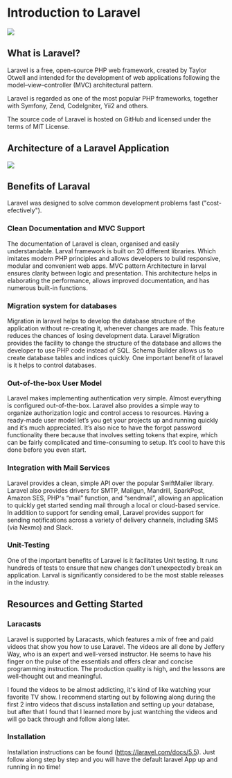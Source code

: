 # Introduction to Laravel

![](https://seeklogo.com/images/L/laravel-framework-logo-C10176EC8C-seeklogo.com.png)

## What is Laravel?

Laravel is a free, open-source PHP web framework, created by Taylor Otwell and intended for the development of web applications following the model–view–controller (MVC) architectural pattern. 

Laravel is regarded as one of the most popular PHP frameworks, together with Symfony, Zend, CodeIgniter, Yii2 and others.

The source code of Laravel is hosted on GitHub and licensed under the terms of MIT License.

## Architecture of a Laravel Application

![](https://i.stack.imgur.com/4qglC.png)

## Benefits of Laraval

Laravel was designed to solve common development problems fast ("cost-efectively").

### Clean Documentation and MVC Support

The documentation of Laravel is clean, organised and easily understandable. Larval framework is built on 20 different libraries. Which imitates modern PHP principles and allows developers to build responsive, modular and convenient web apps. MVC pattern Architecture in larval ensures clarity between logic and presentation. This architecture helps in elaborating the performance, allows improved documentation, and has numerous built-in functions.

### Migration system for databases

Migration in laravel helps to develop the database structure of the application without re-creating it, whenever changes are made. This feature reduces the chances of losing development data. Laravel Migration provides the facility to change the structure of the database and allows the developer to use PHP code instead of SQL. Schema Builder allows us to create database tables and indices quickly. One important benefit of laravel is it helps to control databases.

### Out-of-the-box User Model

Laravel makes implementing authentication very simple. Almost everything is configured out-of-the-box. Laravel also provides a simple way to organize authorization logic and control access to resources. Having a ready-made user model let’s you get your projects up and running quickly and it’s much appreciated. It’s also nice to have the forgot password functionality there because that involves setting tokens that expire, which can be fairly complicated and time-consuming to setup. It’s cool to have this done before you even start.

### Integration with Mail Services

Laravel provides a clean, simple API over the popular SwiftMailer library. Laravel also provides drivers for SMTP, Mailgun, Mandrill, SparkPost, Amazon SES, PHP's “mail” function, and “sendmail”, allowing an application to quickly get started sending mail through a local or cloud-based service. In addition to support for sending email, Laravel provides support for sending notifications across a variety of delivery channels, including SMS (via Nexmo) and Slack.

### Unit-Testing

One of the important benefits of Laravel is it facilitates Unit testing. It runs hundreds of tests to ensure that new changes don’t unexpectedly break an application. Larval is significantly considered to be the most stable releases in the industry.

## Resources and Getting Started

### Laracasts

Laravel is supported by Laracasts, which features a mix of free and paid videos that show you how to use Laravel. The videos are all done by Jeffery Way, who is an expert and well-versed instructor. He seems to have his finger on the pulse of the essentials and offers clear and concise programming instruction. The production quality is high, and the lessons are well-thought out and meaningful.

I found the videos to be almost addicting, it's kind of like watching your favorite TV show.  I recommend starting out by following along during the first 2 intro videos that discuss installation and setting up your database, but after that I found that I learned more by just wantching the videos and will go back through and follow along later.  

### Installation

Installation instructions can be found (https://laravel.com/docs/5.5).  Just follow along step by step and you will have the default laravel App up and running in no time!



